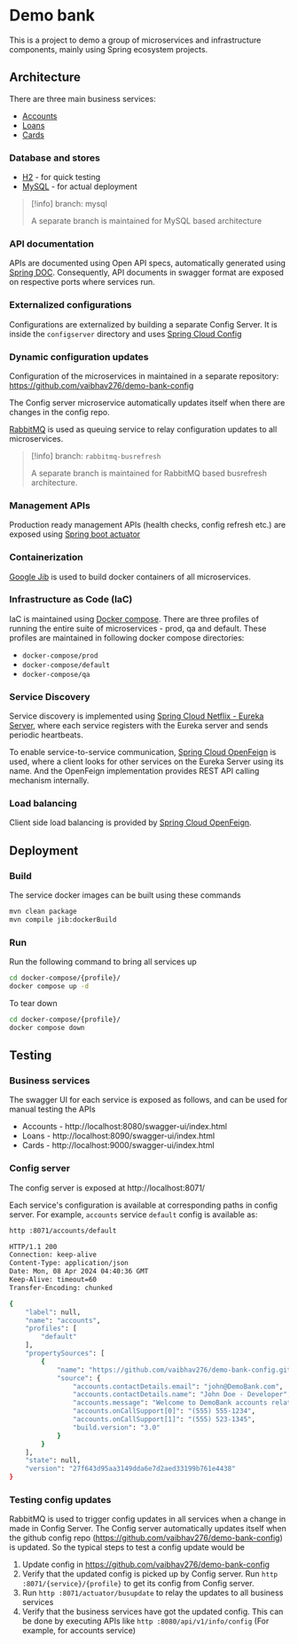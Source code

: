 # Demo bank
This is a project to demo a group of microservices and infrastructure components, mainly using Spring ecosystem projects.

## Architecture
There are three main business services:
* [Accounts](./accounts/)
* [Loans](./loans/)
* [Cards](./cards/)

### Database and stores
* [H2](https://h2database.com/html/main.html) - for quick testing
* [MySQL](https://www.mysql.com/) - for actual deployment

> [!info] branch: mysql
>
> A separate branch is maintained for MySQL based architecture

### API documentation
APIs are documented using Open API specs, automatically generated using [Spring DOC](https://springdoc.org/). Consequently, API documents in swagger format are exposed on respective ports where services run.

### Externalized configurations
Configurations are externalized by building a separate Config Server. It is inside the `configserver` directory and uses [Spring Cloud Config](https://spring.io/projects/spring-cloud-config)

### Dynamic configuration updates
Configuration of the microservices in maintained in a separate repository: https://github.com/vaibhav276/demo-bank-config

The Config server microservice automatically updates itself when there are changes in the config repo.

[RabbitMQ](https://www.rabbitmq.com/) is used as queuing service to relay configuration updates to all microservices.

> [!info] branch: `rabbitmq-busrefresh`
> 
> A separate branch is maintained for RabbitMQ based busrefresh architecture.

### Management APIs
Production ready management APIs (health checks, config refresh etc.) are exposed using [Spring boot actuator](https://docs.spring.io/spring-boot/docs/2.5.6/reference/html/actuator.html)

### Containerization
[Google Jib](https://cloud.google.com/java/getting-started/jib) is used to build docker containers of all microservices.

### Infrastructure as Code (IaC)
IaC is maintained using [Docker compose](https://docs.docker.com/compose/). There are three profiles of running the entire suite of microservices - prod, qa and default. These profiles are maintained in following docker compose directories:
* `docker-compose/prod`
* `docker-compose/default`
* `docker-compose/qa`

### Service Discovery
Service discovery is implemented using [Spring Cloud Netflix - Eureka Server](https://spring.io/projects/spring-cloud-netflix), where each service registers with the Eureka server and sends periodic heartbeats.

To enable service-to-service communication, [Spring Cloud OpenFeign](https://spring.io/projects/spring-cloud-openfeign) is used, where a client looks for other services on the Eureka Server using its name. And the OpenFeign implementation provides REST API calling mechanism internally.

### Load balancing
Client side load balancing is provided by [Spring Cloud OpenFeign](https://spring.io/projects/spring-cloud-openfeign).

## Deployment
### Build
The service docker images can be built using these commands

```sh
mvn clean package
mvn compile jib:dockerBuild
```

### Run
Run the following command to bring all services up

```sh
cd docker-compose/{profile}/
docker compose up -d
```

To tear down
```sh
cd docker-compose/{profile}/
docker compose down
```

## Testing
### Business services
The swagger UI for each service is exposed as follows, and can be used for manual testing the APIs
* Accounts - http://localhost:8080/swagger-ui/index.html
* Loans - http://localhost:8090/swagger-ui/index.html
* Cards - http://localhost:9000/swagger-ui/index.html

### Config server
The config server is exposed at
http://localhost:8071/

Each service's configuration is available at corresponding paths in config server. For example, `accounts` service `default` config is available as:

```sh
http :8071/accounts/default

HTTP/1.1 200 
Connection: keep-alive
Content-Type: application/json
Date: Mon, 08 Apr 2024 04:40:36 GMT
Keep-Alive: timeout=60
Transfer-Encoding: chunked

{
    "label": null,
    "name": "accounts",
    "profiles": [
        "default"
    ],
    "propertySources": [
        {
            "name": "https://github.com/vaibhav276/demo-bank-config.git/accounts.yml",
            "source": {
                "accounts.contactDetails.email": "john@DemoBank.com",
                "accounts.contactDetails.name": "John Doe - Developer",
                "accounts.message": "Welcome to DemoBank accounts related local APIs (docker) ",
                "accounts.onCallSupport[0]": "(555) 555-1234",
                "accounts.onCallSupport[1]": "(555) 523-1345",
                "build.version": "3.0"
            }
        }
    ],
    "state": null,
    "version": "27f643d95aa3149dda6e7d2aed33199b761e4438"
}
```

### Testing config updates
RabbitMQ is used to trigger config updates in all services when a change in made in Config Server. The Config server automatically updates itself when the github config repo (https://github.com/vaibhav276/demo-bank-config) is updated. So the typical steps to test a config update would be

1. Update config in https://github.com/vaibhav276/demo-bank-config
2. Verify that the updated config is picked up by Config server. Run `http :8071/{service}/{profile}` to get its config from Config server.
3. Run `http :8071/actuator/busupdate` to relay the updates to all business services
4. Verify that the business services have got the updated config. This can be done by executing APIs like `http :8080/api/v1/info/config` (For example, for accounts service)
